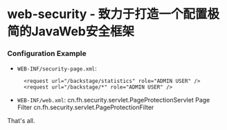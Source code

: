 # web-security - 致力于打造一个配置极简的JavaWeb安全框架

### Configuration Example
* `WEB-INF/security-page.xml`:
	<?xml version="1.0" encoding="UTF-8"?>
	<page xmlns:xsi="http://www.w3.org/2001/XMLSchema-instance"
		xsi:noNamespaceSchemaLocation="security-page.xsd">
	
		<request url="/backstage/statistics" role="ADMIN USER" />
		<request url="/backstage/*" role="ADMIN USER" />
	</page>

* `WEB-INF/web.xml`:
	<listener>
		<listener-class>cn.fh.security.servlet.PageProtectionServlet</listener-class>
	</listener>
	<filter>
		<filter-name>Page Filter</filter-name>
		<filter-class>cn.fh.security.servlet.PageProtectionFilter</filter-class>
	</filter>


That's all.
